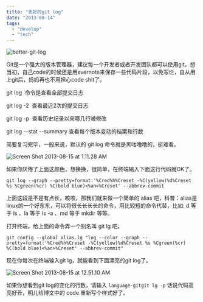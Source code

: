 ```yaml
---
title: "更好的git log"
date: "2013-08-14"
tags: 
  - "develop"
  - "tech"
---
```


![better-git-log](https://static.is26.com/wp-image/2013/08/better-git-log.jpg)

Git是一个强大的版本管理器，建议每一个开发者或者开发团队都可以使用git。想当初，自己code的时候还是用evernote来保存一些代码片段，以免写烂，自从用上git后，妈妈再也不用担心code shit了。

git log  命令是查看全部提交日志

git log -2  查看最近2次的提交日志

git log -p  查看历史纪录以来哪几行被修改

git log --stat --summary 查看每个版本变动的档案和行数

简要复习完毕，一般来说，默认的 git log 命令就是黑咕噜噜的，挺难看。

![Screen Shot 2013-08-15 at 1.11.28 AM](https://static.is26.com/wp-image/2013/08/Screen-Shot-2013-08-15-at-1.11.28-AM.png)

如果你厌倦了上面这颜色，想换换，很简单，在终端输入下面这行代码就OK了。

```git
git log --graph --pretty=format:'%Cred%h%Creset -%C(yellow)%d%Creset %s %Cgreen(%cr) %C(bold blue)<%an>%Creset' --abbrev-commit
```

上面这段是不是有点长，咳咳，那我们就来做一个简单的 alias 吧，科普：alias是linux的一个好东东，可以将很长长长长的命令，用比较短的命令代替，比如: d 等于 ls 、la 等于 ls -a 、md 等于 mkdir 等等。

打开终端，给上面的命令弄一个别名叫 git lg 吧。

```git
git config --global alias.lg "log --color --graph --pretty=format:'%Cred%h%Creset -%C(yellow)%d%Creset %s %Cgreen(%cr) %C(bold blue)<%an>%Creset' --abbrev-commit"
```

现在你每次在终端输入git lg，就能看到下面漂亮的git log了。

![Screen Shot 2013-08-15 at 12.51.10 AM](https://static.is26.com/wp-image/2013/08/Screen-Shot-2013-08-15-at-12.51.10-AM.png)

如果你想看到git log的变化的行数，请输入 `language-gitgit lg -p` 话说代码高亮好丑，明儿给博文中的 code 重新写个样式好了。

